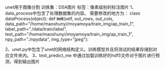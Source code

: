 unet用于图像分割
训练集：DSA图片   标签：像素级别的标注图片
1、data_process中包含了处理数据集的内容。
需要修改的地方为：
class dataProcess(object):
    def __init__(self, out_rows, out_cols, data_path="/home/maoshunyi/moyamoya/train_img/ap_train_1", label_path="./data/train/label",
                 test_path="/home/maoshunyi/moyamoya/train_img/ap_train_1", npy_path="./npydata", img_type="jpeg"):


2、unet.py中包含了unet的网络结构定义。训练模型并且将测试的结果存储到对应文件夹内。
3、test_predict_me 中通过加载训练好的hdf5文件对于图片进行预测，得到输出图片
